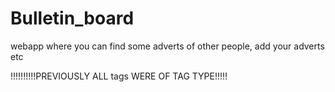 # Bulletin_board
webapp where you can find some adverts of other people, add your adverts etc

!!!!!!!!!!PREVIOUSLY ALL tags WERE OF TAG TYPE!!!!!